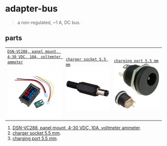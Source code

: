 # adapter-bus

> a non-regulated, ~1 A, DC bus.


## parts

|   |   |   |
| --- | --- | --- |
| [`DSN-VC288, panel mount, 4-30 VDC, 10A, voltmeter ammeter`](./parts/dsn-vc288.md) [![image](https://github.com/kamangir/assets2/raw/main/bluer-sbc/parts/dsn-vc288.jpg?raw=true)](./parts/dsn-vc288.md)  | [`charger socket 5.5 mm`](./parts/charger-socket.md) [![image](https://github.com/kamangir/assets2/raw/main/bluer-sbc/parts/charger-socket.jpg?raw=true)](./parts/charger-socket.md)  | [`charging port 5.5 mm`](./parts/charging-port.md) [![image](https://github.com/kamangir/assets2/raw/main/bluer-sbc/parts/charging-port.jpg?raw=true)](./parts/charging-port.md)  |

1. [DSN-VC288, panel mount, 4-30 VDC, 10A, voltmeter ammeter](./parts/dsn-vc288.md).
1. [charger socket 5.5 mm](./parts/charger-socket.md).
1. [charging port 5.5 mm](./parts/charging-port.md).
